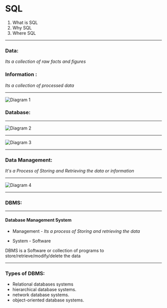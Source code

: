 # SQL

1. What is SQL
2. Why SQL
3. Where SQL

---

### Data:

 *Its a collection of raw facts and figures*

### Information :

 *Its a collection of processed data*

---

![Diagram 1]("./img/d1.png")
### Database:
---

![Diagram 2]("./img/d2.png")

---

![Diagram 3]("./img/d3.png")


---
### Data Management:

*It's a Process of Storing and Retrieving the data or information*

---
![Diagram 4]("./img/d4.png")

---
### DBMS:
---
#### Database Management System

- Management -
    *Its a process of Storing and retrieving the data*

- System - Software

DBMS is a Software or collection of programs to store/retrieve/modify/delete the data

---
### Types of DBMS:

-   Relational databases systems
-   hierarchical database systems.
-   network database systems.
-   object-oriented database systems.
